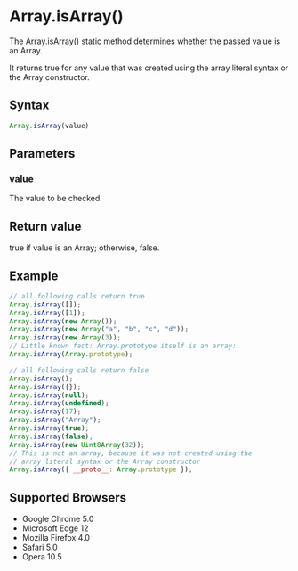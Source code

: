 # Array.isArray()

The Array.isArray() static method determines whether the passed value is an Array.

It returns true for any value that was created using the array literal syntax or the Array constructor.

## Syntax

```js
Array.isArray(value)
```

## Parameters

### value

The value to be checked.

## Return value

true if value is an Array; otherwise, false.

## Example

```js
// all following calls return true
Array.isArray([]);
Array.isArray([1]);
Array.isArray(new Array());
Array.isArray(new Array("a", "b", "c", "d"));
Array.isArray(new Array(3));
// Little known fact: Array.prototype itself is an array:
Array.isArray(Array.prototype);

// all following calls return false
Array.isArray();
Array.isArray({});
Array.isArray(null);
Array.isArray(undefined);
Array.isArray(17);
Array.isArray("Array");
Array.isArray(true);
Array.isArray(false);
Array.isArray(new Uint8Array(32));
// This is not an array, because it was not created using the
// array literal syntax or the Array constructor
Array.isArray({ __proto__: Array.prototype });
```

## Supported Browsers

- Google Chrome 5.0
- Microsoft Edge 12
- Mozilla Firefox 4.0
- Safari 5.0
- Opera 10.5
